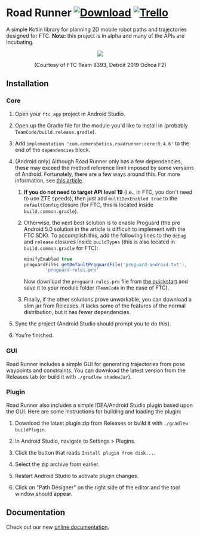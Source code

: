 # Road Runner [![Download](https://api.bintray.com/packages/acmerobotics/maven/road-runner/images/download.svg)](https://bintray.com/acmerobotics/maven/road-runner/_latestVersion) [![Trello](https://img.shields.io/badge/Vote-Trello-%2361BD4F.svg)](https://trello.com/b/Otbui84v/road-runner)

A simple Kotlin library for planning 2D mobile robot paths and trajectories designed for FTC. **Note:** this project is in alpha and many of the APIs are incubating.

<p align="center">
    <img src="doc/image/8393.gif" />
</p>
<p align="center">(Courtesy of FTC Team 8393, Detroit 2019 Ochoa F2)</p>

## Installation

### Core

1. Open your `ftc_app` project in Android Studio.

1. Open up the Gradle file for the module you'd like to install in (probably `TeamCode/build.release.gradle`).

1. Add `implementation 'com.acmerobotics.roadrunner:core:0.4.6'` to the end of the `dependencies` block.

1. (Android only) Although Road Runner only has a few dependencies, these may exceed the method reference limit imposed by some versions of Android. Fortunately, there are a few ways around this. For more information, see [this article](https://developer.android.com/studio/build/multidex).

    1. **If you do not need to target API level 19** (i.e., in FTC, you don't need to use ZTE speeds), then just add `multiDexEnabled true` to the `defaultConfig` closure (for FTC, this is located inside `build.common.gradle`).

    1. Otherwise, the next best solution is to enable Proguard (the pre Android 5.0 solution in the article is difficult to implement with the FTC SDK). To accomplish this, add the following lines to the `debug` and `release` closures inside `buildTypes` (this is also located in `build.common.gradle` for FTC):

        ```groovy
        minifyEnabled true
        proguardFiles getDefaultProguardFile('proguard-android.txt'),
                'proguard-rules.pro'
        ```

        Now download the `proguard-rules.pro` file from [the quickstart](https://github.com/acmerobotics/road-runner-quickstart/blob/master/TeamCode/proguard-rules.pro) and save it to your module folder (`TeamCode` in the case of FTC).

    1. Finally, if the other solutions prove unworkable, you can download a slim jar from Releases. It lacks some of the features of the normal distribution, but it has fewer dependencies.

1. Sync the project (Android Studio should prompt you to do this).

1. You're finished.

### GUI

Road Runner includes a simple GUI for generating trajectories from pose waypoints and constraints. You can download the latest version from the Releases tab (or build it with `./gradlew shadowJar`).

### Plugin

Road Runner also includes a simple IDEA/Android Studio plugin based upon the GUI. Here are some instructions for building and loading the plugin:

1. Download the latest plugin zip from Releases or build it with `./gradlew buildPlugin`.

1. In Android Studio, navigate to Settings > Plugins.

1. Click the button that reads `Install plugin from disk...`.

1. Select the zip archive from earlier.

1. Restart Android Studio to activate plugin changes.

1. Click on "Path Designer" on the right side of the editor and the tool window should appear.

## Documentation

Check out our new [online documentation](https://acme-robotics.gitbook.io/road-runner/).
